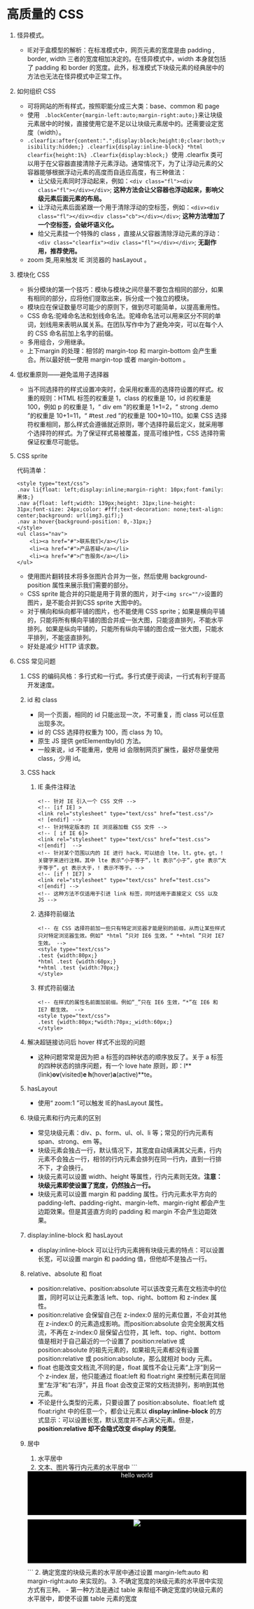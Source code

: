 # 高质量的 CSS
1. 怪异模式。
    - IE对于盒模型的解析：在标准模式中，网页元素的宽度是由 padding , border, width 三者的宽度相加决定的。在怪异模式中，width 本身就包括了 padding 和 border 的宽度。此外，标准模式下块级元素的经典居中的方法也无法在怪异模式中正常工作。

2. 如何组织 CSS
    - 可将网站的所有样式，按照职能分成三大类：base、common 和 page
    - 使用 ` .blockCenter{margin-left:auto;margin-right:auto;}`来让块级元素居中的时候，直接使用它是不足以让块级元素居中的。还需要设定宽度（width）。
    - `.clearfix:after{content:".";display:block;height:0;clear:both;visibility:hidden;} .clearfix{display:inline-block} *html clearfix{height:1%} .Clearfix{display:block;} `使用 .clearfix 类可以用于在父容器直接清除子元素浮动。通常情况下，为了让浮动元素的父容器能够根据浮动元素的高度而自适应高度，有三种做法：
        + 让父级元素同时浮动起来，例如：`<div class="fl"><div class="fl"></div></div>`; **这种方法会让父容器也浮动起来，影响父级元素后面元素的布局。**
        + 让浮动元素后面紧跟一个用于清除浮动的空标签，例如：`<div><div class="fl"></div><div class="cb"></div></div>`; **这种方法增加了一个空标签，会破坏语义化。**
        + 给父元素挂一个特殊的 class ，直接从父容器清除浮动元素的浮动：`<div class="clearfix"><div class="fl"></div></div>`; **无副作用，推荐使用。**
    - zoom 类,用来触发 IE 浏览器的 hasLayout 。

3. 模块化 CSS
    - 拆分模块的第一个技巧：模块与模块之间尽量不要包含相同的部分，如果有相同的部分，应将他们提取出来，拆分成一个独立的模块。
    - 模块应在保证数量尽可能少的原则下，做到尽可能简单，以提高重用性。
    - CSS 命名:驼峰命名法和划线命名法。驼峰命名法可以用来区分不同的单词，划线用来表明从属关系。在团队写作中为了避免冲突，可以在每个人的 CSS 命名前加上名字的前缀。
    - 多用组合，少用继承。
    - 上下margin 的处理：相邻的 margin-top 和 margin-bottom 会产生重合。所以最好统一使用 margin-top 或者 margin-bottom 。

4. 低权重原则——避免滥用子选择器
    - 当不同选择符的样式设置冲突时，会采用权重高的选择符设置的样式。权重的规则：HTML 标签的权重是 1，class 的权重是 10，id 的权重是 100，例如 p 的权重是 1，“ div em ”的权重是 1+1=2，“ strong .demo ”的权重是 10+1=11，“ #test .red ”的权重是 100+10=110。如果 CSS 选择符权重相同，那么样式会遵循就近原则，哪个选择符最后定义，就采用哪个选择符的样式。为了保证样式易被覆盖，提高可维护性，CSS 选择符需保证权重尽可能低。

5. CSS sprite

    代码清单：

    ```
    <style type="text/css">
    .nav li{float: left;display:inline;margin-right: 10px;font-family: 黑体;}
    .nav a{float: left;width: 139px;height: 31px;line-height: 31px;font-size: 24px;color: #fff;text-decoration: none;text-align: center;background: url(img3.gif);}
    .nav a:hover{background-position: 0,-31px;}
    </style>
    <ul class="nav">
        <li><a href="#">联系我们</a></li>
        <li><a href="#">产品答疑</a></li>
        <li><a href="#">广告服务</a></li>
    </ul>
    ```

    - 使用图片翻转技术将多张图片合并为一张，然后使用 background-position 属性来展示我们需要的部分。
    - CSS sprite 能合并的只能是用于背景的图片，对于`<img src=""/>`设置的图片，是不能合并到CSS sprite 大图中的。
    - 对于横向和纵向都平铺的图片，也不能使用 CSS sprite；如果是横向平铺的，只能将所有横向平铺的图合并成一张大图，只能竖直排列，不能水平排列。如果是纵向平铺的，只能所有纵向平铺的图合成一张大图，只能水平排列，不能竖直排列。
    - 好处是减少 HTTP 请求数。

6. CSS 常见问题
    1. CSS 的编码风格：多行式和一行式。多行式便于阅读，一行式有利于提高开发速度。
    2. id 和 class
        - 同一个页面，相同的 id 只能出现一次，不可重复，而 class 可以任意出现多次。
        - id 的 CSS 选择符权重为 100，而 class 为 10。
        - 原生 JS 提供 getElementbyId() 方法。
        - 一般来说，id 不能重用，使用 id 会限制网页扩展性，最好尽量使用 class，少用 id。
    3. CSS hack
        1. IE 条件注释法

            ```
            <!-- 针对 IE 引入一个 CSS 文件 -->
            <!-- [if IE] >
            <link rel="stylesheet" type="text/css" href="test.css"/>
            <! [endif] -->
            <!-- 针对特定版本的 IE 浏览器加载 CSS 文件 -->
            <!-- [ if IE 6]>
            <link rel="stylesheet" type="text/css" href="test.css">
            <![endif]  -->
            <!-- 针对某个范围以内的 IE 进行 hack，可以结合 lte，lt，gte，gt，! 关键字来进行注释。其中 lte 表示“小于等于”，lt 表示“小于”，gte 表示“大于等于”，gt 表示大于，! 表示不等于。-->
            <!-- [if ! IE7] >
            <link rel="stylesheet" type="text/css" href="test.css">
            <![endif] -->
            <!-- 这种方法不仅适用于引进 link 标签，同时适用于直接定义 CSS 以及 JS -->
            ```

        2. 选择符前缀法

            ```
            <!-- 在 CSS 选择符前加一些只有特定浏览器才能是别的前缀，从而让某些样式只对特定浏览器生效。例如“ *html ”只对 IE6 生效，“ *+html ”只对 IE7 生效。 -->
            <style type="text/css">
            .test {width:80px;}
            *html .test {width:60px;}
            *+html .test {width:70px;}
            </style>
            ```

        3. 样式符前缀法

            ```
            <!-- 在样式的属性名前面加前缀。例如“_”只在 IE6 生效，“*”在 IE6 和 IE7 都生效。 -->
            <style type="text/css">
            .test {width:80px;*width:70px;_width:60px;}
            </style>
            ```

    4. 解决超链接访问后 hover 样式不出现的问题
        - 这种问题常常是因为把 a 标签的四种状态的顺序放反了。关于 a 标签的四种状态的排序问题，有一个 love hate 原则，即：l**(link)**ov**(visited)**e h**(hover)**a**(active)**te。
    5. hasLayout
        - 使用“ zoom:1 ”可以触发 IE的hasLayout 属性。
    6. 块级元素和行内元素的区别
        - 常见块级元素：div、p、form、ul、ol、li 等；常见的行内元素有 span、strong、em 等。
        - 块级元素会独占一行，默认情况下，其宽度自动填满其父元素，行内元素不会独占一行，相邻的行内元素会排列在同一行内，直到一行排不下，才会换行。
        - 块级元素可以设置 width、height 等属性，行内元素则无效。**注意：块级元素即使设置了宽度，仍然独占一行。**
        - 块级元素可以设置 margin 和 padding 属性。行内元素水平方向的 padding-left、padding-right、margin-left、margin-right 都会产生边距效果。但是其竖直方向的 padding 和 margin 不会产生边距效果。
    7. display:inline-block 和 hasLayout
        - display:inline-block 可以让行内元素拥有块级元素的特点：可以设置长宽，可以设置 margin 和 padding 值，但他却不是独占一行。
    8. relative、absolute 和 float
        - position:relative、position:absolute 可以该改变元素在文档流中的位置，同时可以让元素激活 left、top、right、bottom 和 z-index 属性。
        - position:relative 会保留自己在 z-index:0 层的元素位置，不会对其他在 z-index:0 的元素造成影响。而position:absolute 会完全脱离文档流，不再在 z-index:0 层保留占位符，其 left、top、right、bottom 值是相对于自己最近的一个设置了 position:relative 或 position:absolute 的祖先元素的，如果祖先元素都没有设置 position:relative 或 position:absolute，那么就相对 body 元素。
        - float 也能改变文档流,不同的是，float 属性不会让元素“上浮”到另一个 z-index 层，他只能通过 float:left 和 float:right 来控制元素在同层里“左浮”和“右浮”，并且 float 会改变正常的文档流排列，影响到其他元素。
        - 不论是什么类型的元素，只要设置了 position:absolute、float:left 或 float:right 中的任意一个，都会让元素以 **display:inline-block** 的方式显示：可以设置长宽，默认宽度并不占满父元素。但是，**position:relative 却不会隐式改变 display 的类型**。
    9. 居中
        1. 水平居中
          1. 文本、图片等行内元素的水平居中
            ```
          <style type="text/CSS">
          .wrap{background: #000;width: 500px;height: 100px;margin-bottom: 10px;color: #fff;text-align: center}
          </style>
          <div class="wrap">hello world</div>
          <div class="wrap"><img src="#" /></div>
            ```
          2. 确定宽度的块级元素的水平居中通过设置 margin-left:auto 和 margin-right:auto 来实现的。
          3. 不确定宽度的块级元素的水平居中实现方式有三种。
            - 第一种方法是通过 table 来帮组不确定宽度的块级元素的水平居中，即使不设置 table 元素的宽度
